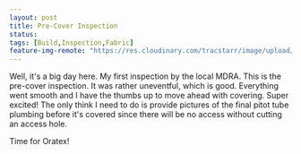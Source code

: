 ```yaml
---
layout: post
title: Pre-Cover Inspection
status: 
tags: [Build,Inspection,Fabric]
feature-img-remote: "https://res.cloudinary.com/tracstarr/image/upload/c_fill,g_auto,h_250,w_970/v1545770041/Kitfox/20190108_152343.jpg"
---
```


Well, it's a big day here. My first inspection by the local MDRA. This is the pre-cover inspection. It was rather 
uneventful, which is good. Everything went smooth and I have the thumbs up to move ahead with covering. Super excited!
The only think I need to do is provide pictures of the final pitot tube plumbing before it's covered since there will 
be no access without cutting an access hole.

Time for Oratex!